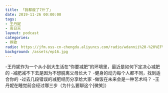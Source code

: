 ```yaml
---
title: 「我都瘦了7斤了」
date: 2019-11-26 00:00:00
tags:
- 王丹妮
- 高日天
layout: podcast
categories:
- 荐歌
radio: https://jfm.oss-cn-chengdu.aliyuncs.com/radio/wdannii%20-%20%EF%BC%82%E6%88%91%E9%83%BD%E7%98%A6%E4%BA%867%E6%96%A4%E4%BA%86%21%EF%BC%82%20%EF%BD%9C%20The%20Jungle.mp3
background: /assets/ep16.jpg
---
```


-王丹妮作为一个从小到大生活在“你要减肥”的环境里，最近是如何下定决心减肥的
-减肥减不下去是因为不想脱离父母长大？
-健身的动力每个人都不同，找到适合你的
-过去几段错误的减肥经历分享给大家
-做饭在未来会是一种艺术吗？
-王丹妮在睡觉前会经过哪三步（为什么要聊这个[微笑]）
